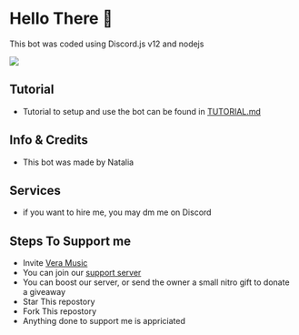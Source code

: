 # Hello There 👋
This bot was coded using Discord.js v12 and nodejs 

![](https://i.imgur.com/EOg65is.png)

## Tutorial
- Tutorial to setup and use the bot can be found in [TUTORIAL.md](https://github.com/Natzalia/Leveling-Discord-bot/blob/main/TUTORIAL.md)

## Info & Credits
- This bot was made by Natalia

## Services
- if you want to hire me, you may dm me on Discord

## Steps To Support me
- Invite [Vera Music](https://discord.com/oauth2/authorize?client_id=860165433998311455&permissions=2184310080&scope=bot%20applications.commands)
- You can join our [support server](https://dsc.gg/glownation)
- You can boost our server, or send the owner a small nitro gift to donate a giveaway
- Star This repostory
- Fork This repostory
- Anything done to support me is appriciated

